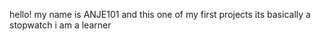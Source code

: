 hello! my name is ANJE101 
and this one of my first projects 
its basically a stopwatch 
i am a learner
